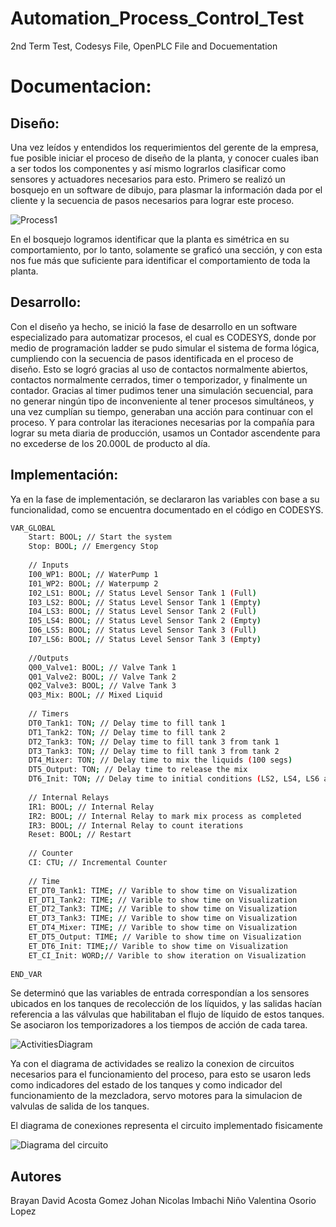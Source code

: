 # Automation_Process_Control_Test

2nd Term Test, Codesys File, OpenPLC File and Docuementation

# Documentacion: 

## Diseño: 

Una vez leídos y entendidos los requerimientos del gerente de la empresa, fue posible iniciar el proceso de diseño de la planta, y conocer cuales iban a ser todos los componentes y así mismo lograrlos clasificar como sensores y actuadores necesarios para esto.
Primero se realizó un bosquejo en un software de dibujo, para plasmar la información dada por el cliente y la secuencia de pasos necesarios para lograr este proceso.

![Process1](https://user-images.githubusercontent.com/57844238/162121442-0df5d6d6-3bfe-4b89-a295-9f0edcba9873.png)


En el bosquejo logramos identificar que la planta es simétrica en su comportamiento, por lo tanto, solamente se graficó una sección, y con esta nos fue más que suficiente para identificar el comportamiento de toda la planta.

## Desarrollo: 

Con el diseño ya hecho, se inició la fase de desarrollo en un software especializado para automatizar procesos, el cual es CODESYS, donde por medio de programación ladder se pudo simular el sistema de forma lógica, cumpliendo con la secuencia de pasos identificada en el proceso de diseño. 
Esto se logró gracias al uso de contactos normalmente abiertos, contactos normalmente cerrados, timer o temporizador, y finalmente un contador. 
Gracias al timer pudimos tener una simulación secuencial, para no generar ningún tipo de inconveniente al tener procesos simultáneos, y una vez cumplían su tiempo, generaban una acción para continuar con el proceso.
Y para controlar las iteraciones necesarias por la compañía para lograr su meta diaria de producción, usamos un Contador ascendente para no excederse de los 20.000L de producto al día.

## Implementación: 

Ya en la fase de implementación, se declararon las variables con base a su funcionalidad, como se encuentra documentado en el código en CODESYS. 

```bash
VAR_GLOBAL
	Start: BOOL; // Start the system
	Stop: BOOL; // Emergency Stop 
	
	// Inputs
	I00_WP1: BOOL; // WaterPump 1 
	I01_WP2: BOOL; // Waterpump 2
	I02_LS1: BOOL; // Status Level Sensor Tank 1 (Full)
	I03_LS2: BOOL; // Status Level Sensor Tank 1 (Empty)
	I04_LS3: BOOL; // Status Level Sensor Tank 2 (Full)
	I05_LS4: BOOL; // Status Level Sensor Tank 2 (Empty)
	I06_LS5: BOOL; // Status Level Sensor Tank 3 (Full)
	I07_LS6: BOOL; // Status Level Sensor Tank 3 (Empty)
	
	//Outputs
	Q00_Valve1: BOOL; // Valve Tank 1 
	Q01_Valve2: BOOL; // Valve Tank 2 
	Q02_Valve3: BOOL; // Valve Tank 3
	Q03_Mix: BOOL; // Mixed Liquid 
	
	// Timers
	DT0_Tank1: TON; // Delay time to fill tank 1 
	DT1_Tank2: TON; // Delay time to fill tank 2 
	DT2_Tank3: TON; // Delay time to fill tank 3 from tank 1
	DT3_Tank3: TON; // Delay time to fill tank 3 from tank 2
	DT4_Mixer: TON; // Delay time to mix the liquids (100 segs)
	DT5_Output: TON; // Delay time to release the mix
	DT6_Init: TON; // Delay time to initial conditions (LS2, LS4, LS6 are ON)
	
	// Internal Relays
	IR1: BOOL; // Internal Relay
	IR2: BOOL; // Internal Relay to mark mix process as completed
	IR3: BOOL; // Internal Relay to count iterations 
	Reset: BOOL; // Restart
	
	// Counter
	CI: CTU; // Incremental Counter
	
	// Time
	ET_DT0_Tank1: TIME; // Varible to show time on Visualization
	ET_DT1_Tank2: TIME; // Varible to show time on Visualization
	ET_DT2_Tank3: TIME; // Varible to show time on Visualization
	ET_DT3_Tank3: TIME; // Varible to show time on Visualization
	ET_DT4_Mixer: TIME; // Varible to show time on Visualization
	ET_DT5_Output: TIME; // Varible to show time on Visualization
	ET_DT6_Init: TIME;// Varible to show time on Visualization
	ET_CI_Init: WORD;// Varible to show iteration on Visualization
	
END_VAR
```

Se determinó que las variables de entrada correspondían a los sensores ubicados en los tanques de recolección de los líquidos, y las salidas hacían referencia a las válvulas que habilitaban el flujo de líquido de estos tanques. Se asociaron los temporizadores a los tiempos de acción de cada tarea.
 
![ActivitiesDiagram](https://user-images.githubusercontent.com/57844238/162121431-c0381733-2d8d-42d9-acf9-e68736e7769a.png)

Ya con el diagrama de actividades se realizo la conexion de circuitos necesarios para el funcionamiento del proceso, para esto se usaron leds como indicadores del estado de los tanques y como indicador del funcionamiento de la mezcladora, servo motores para la simulacion de valvulas de salida de los tanques.

El diagrama de conexiones representa el circuito implementado fisicamente


![Diagrama del circuito](https://user-images.githubusercontent.com/57844238/162249726-601db0ca-1b0a-4bf0-9ff4-23c0863aaf7a.png)

## Autores

Brayan David Acosta Gomez
Johan Nicolas Imbachi Niño
Valentina Osorio Lopez
